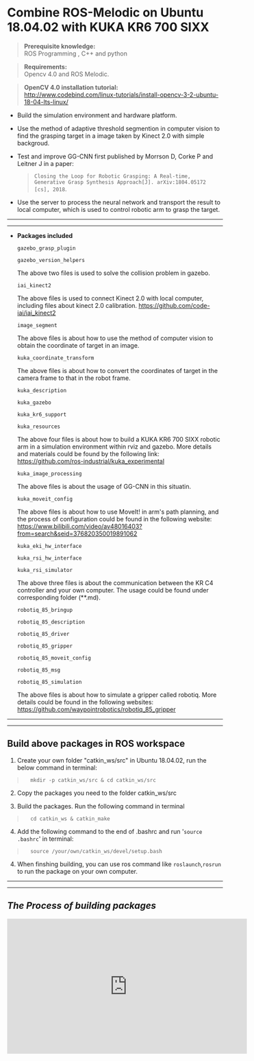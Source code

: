 # Combine ROS-Melodic on Ubuntu 18.04.02 with KUKA KR6 700 SIXX

>**Prerequisite knowledge:** \
ROS Programming  , C++ and python

>**Requirements:**\
Opencv 4.0 and ROS Melodic.

>**OpenCV 4.0 installation tutorial:**\
<http://www.codebind.com/linux-tutorials/install-opencv-3-2-ubuntu-18-04-lts-linux/>

+ Build the simulation environment and hardware platform.

+ Use the method of adaptive threshold segmention in computer vision to find the grasping target in a image  taken by Kinect 2.0 with simple backgroud.

+ Test and improve GG-CNN first published by Morrson D, Corke P and  Leitner J in a paper:

    > `Closing the Loop for Robotic Grasping: A Real-time, Generative Grasp Synthesis Approach[J]. arXiv:1804.05172 [cs], 2018`.

+ Use the server to process the neural network and transport the result to local computer, which is used to control robotic arm to grasp the target.

---
---

+ **Packages included**

    `gazebo_grasp_plugin`

    `gazebo_version_helpers`

    The above two files is used to solve the collision problem in gazebo.

    `iai_kinect2`

    The above files is used to connect Kinect 2.0 with local computer, including files about kinect 2.0 calibration. 
    <https://github.com/code-iai/iai_kinect2>

    `image_segment`

    The above files is about how to use the method of computer vision to obtain the coordinate of target in an image.

    `kuka_coordinate_transform`

    The above files is about how to convert the coordinates of target in the camera frame to that in the robot frame.

    `kuka_description`

    `kuka_gazebo`

    `kuka_kr6_support`

    `kuka_resources`

    The above four files is about how to build a KUKA KR6 700 SIXX robotic arm in a simulation environment within rviz and gazebo. More details and materials could be found by the following link: <https://github.com/ros-industrial/kuka_experimental>

    `kuka_image_processing`

    The above files is about the usage of GG-CNN in this situatin.

    `kuka_moveit_config`

    The above files is about how to use MoveIt! in arm's path planning, and the process of configuration could be found in the following website: <https://www.bilibili.com/video/av48016403?from=search&seid=376820350019891062>

    `kuka_eki_hw_interface`

    `kuka_rsi_hw_interface`

    `kuka_rsi_simulator`

    The above three files is about the communication between the KR C4 controller and your own computer. The usage could be found under corresponding folder (**.md).

    `robotiq_85_bringup`

    `robotiq_85_description`

    `robotiq_85_driver`

    `robotiq_85_gripper`

    `robotiq_85_moveit_config`

    `robotiq_85_msg`

    `robotiq_85_simulation`

    The above files is about how to simulate a gripper called robotiq. More details could be found in the following websites: <https://github.com/waypointrobotics/robotiq_85_gripper>

---
---

## Build above packages in ROS workspace

1. Create your own folder "catkin_ws/src" in Ubuntu 18.04.02, run the below command in terminal:

>       mkdir -p catkin_ws/src & cd catkin_ws/src

2. Copy the packages you need to the folder catkin_ws/src

3. Build the packages. Run the following command in terminal

>       cd catkin_ws & catkin_make 

4. Add the following command to the end of .bashrc and run '`source .bashrc`' in terminal:

>       source /your/own/catkin_ws/devel/setup.bash

4. When finshing building, you can use ros command like `roslaunch`,`rosrun` to run the package on your own computer.

---
---

## *The Process of building packages*

<iframe width="560" height="315" src="https://pan.baidu.com/play/video#/video?path=%2F%E6%AF%95%E4%B8%9A%E8%AE%BE%E8%AE%A1%2FBuild_packages.mp4&t=-1" frameborder="0" allowfullscreen></iframe>
